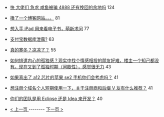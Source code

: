 - [快 大佬们 急求 咸鱼被骗 4888 还有挽回的余地吗](https://www.v2ex.com/t/547657) 124
- [撸了一个博客网站。。。](https://www.v2ex.com/t/547648) 81
- [想入手 iPad 用来看电子书，萌新求问](https://www.v2ex.com/t/547581) 77
- [支付宝数据库泄露?](https://www.v2ex.com/t/547680) 63
- [真的寒冬？凉凉了？](https://www.v2ex.com/t/547654) 55
- [如何排遣内心的孤独感？现实中找个情感相投的朋友好难，楼主一个知己都没有。现在又到了孤独时期（间歇性），感觉很无力](https://www.v2ex.com/t/547668) 43
- [如果真出了 a12 芯片的苹果 se2 手机你们会考虑吗？](https://www.v2ex.com/t/547639) 41
- [想注册个域名个人短期使用一下，关于注册商和后缀 V 友有什么推荐？](https://www.v2ex.com/t/547554) 41
- [你们的团队是用 Eclipse 还是 Idea 来开发？](https://www.v2ex.com/t/547710) 40

-   [ < 上一页 ](https://github.com/able8/v2ex-hot-record/blob/master/2019-03-22.md) -------- [ 下一页 > ](https://github.com/able8/v2ex-hot-record/blob/master/2019-03-24.md)
